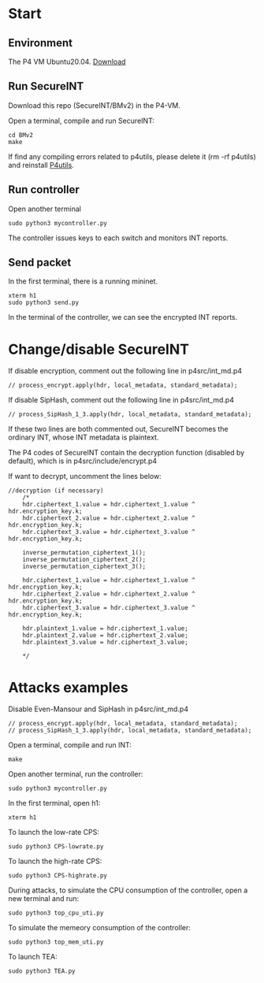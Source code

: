 # Start

## Environment
The P4 VM Ubuntu20.04. [Download](https://github.com/p4lang/tutorials?tab=readme-ov-file)

## Run SecureINT

Download this repo (SecureINT/BMv2) in the P4-VM.

Open a terminal, compile and run SecureINT:

    cd BMv2
    make

If find any compiling errors related to p4utils, please delete it (rm -rf p4utils) and reinstall [P4utils](https://nsg-ethz.github.io/p4-utils/installation.html). 

## Run controller

Open another terminal

    sudo python3 mycontroller.py

The controller issues keys to each switch and monitors INT reports.

## Send packet

In the first terminal, there is a running mininet. 

    xterm h1
    sudo python3 send.py

In the terminal of the controller, we can see the encrypted INT reports.

# Change/disable SecureINT

If disable encryption, comment out the following line in p4src/int_md.p4

    // process_encrypt.apply(hdr, local_metadata, standard_metadata);

If disable SipHash, comment out the following line in p4src/int_md.p4

    // process_SipHash_1_3.apply(hdr, local_metadata, standard_metadata);

If these two lines are both commented out, SecureINT becomes the ordinary INT, whose INT metadata is plaintext.

The P4 codes of SecureINT contain the decryption function (disabled by default), which is in p4src/include/encrypt.p4

If want to decrypt, uncomment the lines below:

    //decryption (if necessary)
        /*
        hdr.ciphertext_1.value = hdr.ciphertext_1.value ^ hdr.encryption_key.k;
        hdr.ciphertext_2.value = hdr.ciphertext_2.value ^ hdr.encryption_key.k;
        hdr.ciphertext_3.value = hdr.ciphertext_3.value ^ hdr.encryption_key.k;

        inverse_permutation_ciphertext_1();
        inverse_permutation_ciphertext_2();
        inverse_permutation_ciphertext_3();

        hdr.ciphertext_1.value = hdr.ciphertext_1.value ^ hdr.encryption_key.k;
        hdr.ciphertext_2.value = hdr.ciphertext_2.value ^ hdr.encryption_key.k;
        hdr.ciphertext_3.value = hdr.ciphertext_3.value ^ hdr.encryption_key.k;

        hdr.plaintext_1.value = hdr.ciphertext_1.value;
        hdr.plaintext_2.value = hdr.ciphertext_2.value;
        hdr.plaintext_3.value = hdr.ciphertext_3.value;

        */

# Attacks examples

Disable Even-Mansour and SipHash in p4src/int_md.p4

    // process_encrypt.apply(hdr, local_metadata, standard_metadata);
    // process_SipHash_1_3.apply(hdr, local_metadata, standard_metadata);

Open a terminal, compile and run INT:

    make

Open another terminal, run the controller:

    sudo python3 mycontroller.py
    
In the first terminal, open h1:

    xterm h1

To launch the low-rate CPS:

    sudo python3 CPS-lowrate.py

To launch the high-rate CPS:

    sudo python3 CPS-highrate.py

During attacks, to simulate the CPU consumption of the controller, open a new terminal and run:

    sudo python3 top_cpu_uti.py

To simulate the memeory consumption of the controller:

    sudo python3 top_mem_uti.py

To launch TEA:

    sudo python3 TEA.py
